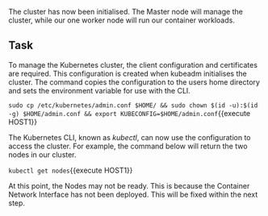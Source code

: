 

The cluster has now been initialised. The Master node will manage the cluster, while our one worker node will run our container workloads.

## Task

To manage the Kubernetes cluster, the client configuration and certificates are required. This configuration is created when kubeadm initialises the cluster. The command copies the configuration to the users home directory and sets the environment variable for use with the CLI.

`sudo cp /etc/kubernetes/admin.conf $HOME/ && sudo chown $(id -u):$(id -g) $HOME/admin.conf && export KUBECONFIG=$HOME/admin.conf`{{execute HOST1}}

The Kubernetes CLI, known as _kubectl_, can now use the configuration to access the cluster. For example, the command below will return the two nodes in our cluster.

`kubectl get nodes`{{execute HOST1}}

At this point, the Nodes may not be ready. This is because the Container Network Interface has not been deployed. This will be fixed within the next step.


